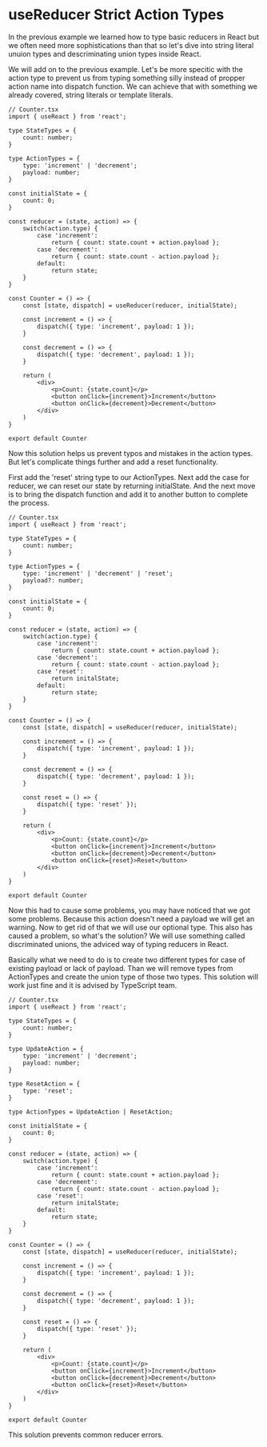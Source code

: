 # **useReducer Strict Action Types**

In the previous example we learned how to type basic reducers in React but we often need more sophistications than that so let's
dive into string literal unuion types and descriminating union types inside React.

We will add on to the previous example. Let's be more specitic with the action type to prevent us from typing something silly instead of
propper action name into dispatch function. We can achieve that with something we already covered, string literals or template literals.

```tsx
// Counter.tsx
import { useReact } from 'react';

type StateTypes = {
    count: number;
}

type ActionTypes = {
    type: 'increment' | 'decrement';
    payload: number;
}

const initialState = {
    count: 0;
}

const reducer = (state, action) => {
    switch(action.type) {
        case 'increment':
            return { count: state.count + action.payload };
        case 'decrement':
            return { count: state.count - action.payload };
        default:
            return state;
    }
}

const Counter = () => {
    const [state, dispatch] = useReducer(reducer, initialState);

    const increment = () => {
        dispatch({ type: 'increment', payload: 1 });
    }

    const decrement = () => {
        dispatch({ type: 'decrement', payload: 1 });
    }

    return (
        <div>
            <p>Count: {state.count}</p>
            <button onClick={increment}>Increment</button>
            <button onClick={decrement}>Decrement</button>
        </div>
    )
}

export default Counter

```

Now this solution helps us prevent typos and mistakes in the action types. But let's complicate things further and add a reset functionality.

First add the 'reset' string type to our ActionTypes. Next add the case for reducer, we can reset our state by returning initialState. And
the next move is to bring the dispatch function and add it to another button to complete the process.

```tsx
// Counter.tsx
import { useReact } from 'react';

type StateTypes = {
    count: number;
}

type ActionTypes = {
    type: 'increment' | 'decrement' | 'reset';
    payload?: number;
}

const initialState = {
    count: 0;
}

const reducer = (state, action) => {
    switch(action.type) {
        case 'increment':
            return { count: state.count + action.payload };
        case 'decrement':
            return { count: state.count - action.payload };
        case 'reset':
            return initalState;
        default:
            return state;
    }
}

const Counter = () => {
    const [state, dispatch] = useReducer(reducer, initialState);

    const increment = () => {
        dispatch({ type: 'increment', payload: 1 });
    }

    const decrement = () => {
        dispatch({ type: 'decrement', payload: 1 });
    }

    const reset = () => {
        dispatch({ type: 'reset' });
    }

    return (
        <div>
            <p>Count: {state.count}</p>
            <button onClick={increment}>Increment</button>
            <button onClick={decrement}>Decrement</button>
            <button onClick={reset}>Reset</button>
        </div>
    )
}

export default Counter

```

Now this had to cause some problems, you may have noticed that we got some problems. Because this action doesn't need a payload
we will get an warning. Now to get rid of that we will use our optional type. This also has caused a problem, so what's the solution?
We will use something called discriminated unions, the adviced way of typing reducers in React.

Basically what we need to do is to create two different types for case of existing payload or lack of payload. Than we will remove types from ActionTypes
and create the union type of those two types. This solution will work just fine and it is advised by TypeScript team.

```tsx
// Counter.tsx
import { useReact } from 'react';

type StateTypes = {
    count: number;
}

type UpdateAction = {
    type: 'increment' | 'decrement';
    payload: number;
}

type ResetAction = {
    type: 'reset';
}

type ActionTypes = UpdateAction | ResetAction;

const initialState = {
    count: 0;
}

const reducer = (state, action) => {
    switch(action.type) {
        case 'increment':
            return { count: state.count + action.payload };
        case 'decrement':
            return { count: state.count - action.payload };
        case 'reset':
            return initalState;
        default:
            return state;
    }
}

const Counter = () => {
    const [state, dispatch] = useReducer(reducer, initialState);

    const increment = () => {
        dispatch({ type: 'increment', payload: 1 });
    }

    const decrement = () => {
        dispatch({ type: 'decrement', payload: 1 });
    }

    const reset = () => {
        dispatch({ type: 'reset' });
    }

    return (
        <div>
            <p>Count: {state.count}</p>
            <button onClick={increment}>Increment</button>
            <button onClick={decrement}>Decrement</button>
            <button onClick={reset}>Reset</button>
        </div>
    )
}

export default Counter

```

This solution prevents common reducer errors.
